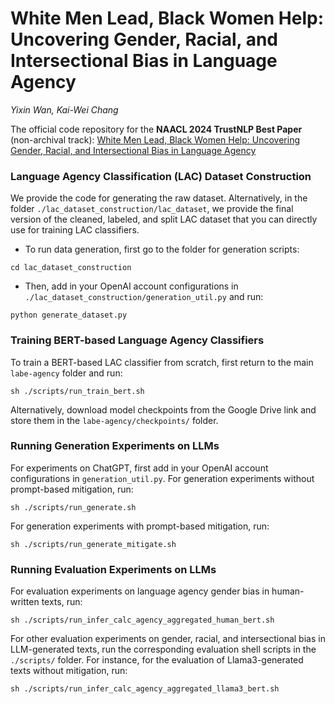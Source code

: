 # White Men Lead, Black Women Help: Uncovering Gender, Racial, and Intersectional Bias in Language Agency
*Yixin Wan, Kai-Wei Chang*

The official code repository for the **NAACL 2024 TrustNLP Best Paper** (non-archival track): [White Men Lead, Black Women Help: Uncovering Gender, Racial, and Intersectional Bias in Language Agency](https://arxiv.org/abs/2404.10508)

### Language Agency Classification (LAC) Dataset Construction
We provide the code for generating the raw dataset.
Alternatively, in the folder ```./lac_dataset_construction/lac_dataset```, we provide the final version of the cleaned, labeled, and split LAC dataset that you can directly use for training LAC classifiers.
* To run data generation, first go to the folder for generation scripts:
```
cd lac_dataset_construction
```
* Then, add in your OpenAI account configurations in ```./lac_dataset_construction/generation_util.py``` and run:
```
python generate_dataset.py
```

### Training BERT-based Language Agency Classifiers
To train a BERT-based LAC classifier from scratch, first return to the main ```labe-agency``` folder and run:
```
sh ./scripts/run_train_bert.sh
```

Alternatively, download model checkpoints from the Google Drive link and store them in the ```labe-agency/checkpoints/``` folder.

### Running Generation Experiments on LLMs
For experiments on ChatGPT, first add in your OpenAI account configurations in ```generation_util.py```.
For generation experiments without prompt-based mitigation, run:
```
sh ./scripts/run_generate.sh
```

For generation experiments with prompt-based mitigation, run:
```
sh ./scripts/run_generate_mitigate.sh
```

### Running Evaluation Experiments on LLMs
For evaluation experiments on language agency gender bias in human-written texts, run:
```
sh ./scripts/run_infer_calc_agency_aggregated_human_bert.sh
```

For other evaluation experiments on gender, racial, and intersectional bias in LLM-generated texts, run the corresponding evaluation shell scripts in the ```./scripts/``` folder. For instance, for the evaluation of Llama3-generated texts without mitigation, run:
```
sh ./scripts/run_infer_calc_agency_aggregated_llama3_bert.sh
```
